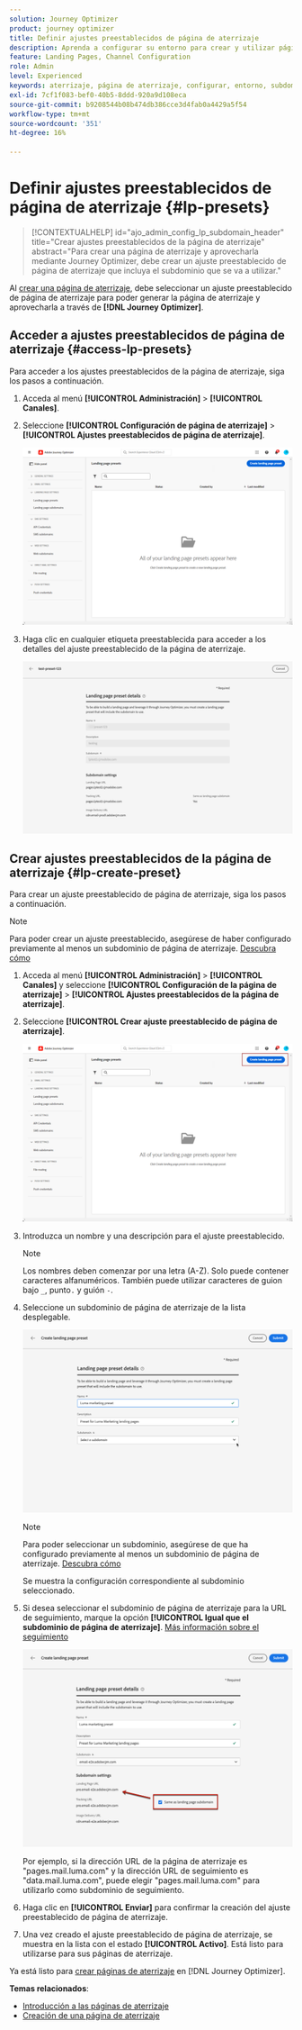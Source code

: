 ```yaml
---
solution: Journey Optimizer
product: journey optimizer
title: Definir ajustes preestablecidos de página de aterrizaje
description: Aprenda a configurar su entorno para crear y utilizar páginas de aterrizaje con Journey Optimizer
feature: Landing Pages, Channel Configuration
role: Admin
level: Experienced
keywords: aterrizaje, página de aterrizaje, configurar, entorno, subdominio, ajustes preestablecidos
exl-id: 7cf1f083-bef0-40b5-8ddd-920a9d108eca
source-git-commit: b9208544b08b474db386cce3d4fab0a4429a5f54
workflow-type: tm+mt
source-wordcount: '351'
ht-degree: 16%

---
```


# Definir ajustes preestablecidos de página de aterrizaje {#lp-presets}

>[!CONTEXTUALHELP]
>id="ajo_admin_config_lp_subdomain_header"
>title="Crear ajustes preestablecidos de la página de aterrizaje"
>abstract="Para crear una página de aterrizaje y aprovecharla mediante Journey Optimizer, debe crear un ajuste preestablecido de página de aterrizaje que incluya el subdominio que se va a utilizar."

Al [crear una página de aterrizaje](../landing-pages/create-lp.md#create-a-lp), debe seleccionar un ajuste preestablecido de página de aterrizaje para poder generar la página de aterrizaje y aprovecharla a través de **[!DNL Journey Optimizer]**.

## Acceder a ajustes preestablecidos de página de aterrizaje {#access-lp-presets}

Para acceder a los ajustes preestablecidos de la página de aterrizaje, siga los pasos a continuación.

1. Acceda al menú **[!UICONTROL Administración]** > **[!UICONTROL Canales]**.

1. Seleccione **[!UICONTROL Configuración de página de aterrizaje]** > **[!UICONTROL Ajustes preestablecidos de página de aterrizaje]**.

   ![](assets/lp_presets-access.png)

1. Haga clic en cualquier etiqueta preestablecida para acceder a los detalles del ajuste preestablecido de la página de aterrizaje.

   ![](assets/lp_preset-details.png)

## Crear ajustes preestablecidos de la página de aterrizaje {#lp-create-preset}

Para crear un ajuste preestablecido de página de aterrizaje, siga los pasos a continuación.

>[!NOTE]
>
>Para poder crear un ajuste preestablecido, asegúrese de haber configurado previamente al menos un subdominio de página de aterrizaje. [Descubra cómo](lp-subdomains.md)

1. Acceda al menú **[!UICONTROL Administración]** > **[!UICONTROL Canales]** y seleccione **[!UICONTROL Configuración de la página de aterrizaje]** > **[!UICONTROL Ajustes preestablecidos de la página de aterrizaje]**.

1. Seleccione **[!UICONTROL Crear ajuste preestablecido de página de aterrizaje]**.

   ![](assets/lp_create-preset-temp.png)

1. Introduzca un nombre y una descripción para el ajuste preestablecido.

   >[!NOTE]
   >
   > Los nombres deben comenzar por una letra (A-Z). Solo puede contener caracteres alfanuméricos. También puede utilizar caracteres de guion bajo `_`, punto`.` y guión `-`.

1. Seleccione un subdominio de página de aterrizaje de la lista desplegable.

   ![](assets/lp_preset-subdomain.png)

   >[!NOTE]
   >
   >Para poder seleccionar un subdominio, asegúrese de que ha configurado previamente al menos un subdominio de página de aterrizaje. [Descubra cómo](#lp-subdomains)

   Se muestra la configuración correspondiente al subdominio seleccionado.

1. Si desea seleccionar el subdominio de página de aterrizaje para la URL de seguimiento, marque la opción **[!UICONTROL Igual que el subdominio de página de aterrizaje]**. [Más información sobre el seguimiento](../email/message-tracking.md)

   ![](assets/lp_preset-subdomain-settings-same.png)

   Por ejemplo, si la dirección URL de la página de aterrizaje es &quot;pages.mail.luma.com&quot; y la dirección URL de seguimiento es &quot;data.mail.luma.com&quot;, puede elegir &quot;pages.mail.luma.com&quot; para utilizarlo como subdominio de seguimiento.

1. Haga clic en **[!UICONTROL Enviar]** para confirmar la creación del ajuste preestablecido de página de aterrizaje. <!--You can also save the preset as draft and resume its configuration later on.-->

   <!--![](assets/lp_preset-subdomain-settings-submit.png)-->

1. Una vez creado el ajuste preestablecido de página de aterrizaje, se muestra en la lista con el estado **[!UICONTROL Activo]**. Está listo para utilizarse para sus páginas de aterrizaje.

Ya está listo para [crear páginas de aterrizaje](../landing-pages/create-lp.md) en [!DNL Journey Optimizer].
<!--
>[!NOTE]
>
>Learn how to create channel configurations for push notifications and emails in [this section](channel-surfaces.md).-->

**Temas relacionados**:

* [Introducción a las páginas de aterrizaje](../landing-pages/get-started-lp.md)
* [Creación de una página de aterrizaje](../landing-pages/create-lp.md#create-a-lp)

